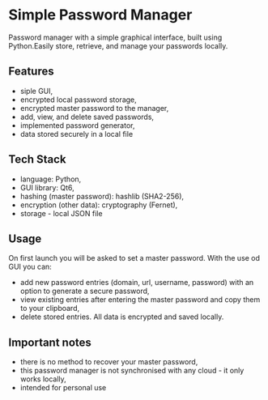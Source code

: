 # Simple Password Manager
Password manager with a simple graphical interface, built using Python.Easily store, retrieve, and manage your passwords locally.

## Features
- siple GUI,
- encrypted local password storage,
- encrypted master password to the manager,
- add, view, and delete saved passwords,
- implemented password generator,
- data stored securely in a local file

## Tech Stack
- language: Python,
- GUI library: Qt6,
- hashing (master password): hashlib (SHA2-256),
- encryption (other data): cryptography (Fernet),
- storage - local JSON file

## Usage
On first launch you will be asked to set a master password.
With the use od GUI you can:
- add new password entries (domain, url, username, password) with an option to generate a secure password,
- view existing entries after entering the master password and copy them to your clipboard,
- delete stored entries.
All data is encrypted and saved locally.

## Important notes
- there is no method to recover your master password,
- this password manager is not synchronised with any cloud - it only works locally,
- intended for personal use